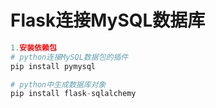 # Flask连接MySQL数据库

```python
1.安装依赖包
# python连接MySQL数据包的插件
pip install pymysql

# python中生成数据库对象
pip install flask-sqlalchemy
```



